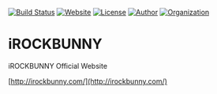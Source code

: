 [![Build Status](https://travis-ci.org/iROCKBUNNY/iROCKBUNNY.svg?branch=master)](https://travis-ci.org/iROCKBUNNY/iROCKBUNNY)
[![Website](https://img.shields.io/badge/website-up-brightgreen.svg)](http://irockbunny.com/)
[![License](https://img.shields.io/badge/license-CC4.0%20BY--NC--ND-orange.svg)](/LICENSE)
[![Author](https://img.shields.io/badge/author-iROCKBUNNY-D02142.svg)](http://irockbunny.com/)
[![Organization](https://img.shields.io/badge/org-TEELAB-4078C0.svg)](http://teelab.net/)

# iROCKBUNNY
iROCKBUNNY Official Website

[http://irockbunny.com/](http://irockbunny.com/)